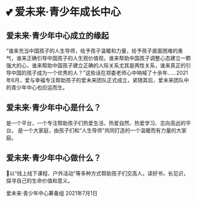 # 💕 爱未来·青少年成长中心

## 爱未来·青少年中心成立的缘起

“谁来充当中国孩子的人生导师，给予孩子温暖和力量，给予孩子直面困难的勇气，谁来正确引导中国孩子的人生观价值观，谁来帮助中国孩子调整心态建立一颗强大的心，谁来帮助中国孩子建立正确的人际关系尤其是两性关系，谁来真正的引导中国的孩子成为一个优秀的人？”这些话在郑委老师心中呐喊了十余年……2021年6月，爱与幸福专注帮助孩子的爱未来团队正式成立，紧随其后，爱未来团队中的青少年中心也应运而生。

## 爱未来·青少年中心是什么？

是一个平台，一个专注帮助孩子们热爱生活、热爱自然、热爱学习、志向高远的平台。
是一个大家庭，由孩子们和“人生导师”共同打造的一个温暖而有力量的大家庭。

## 爱未来·青少年中心做什么？
👬以“线上线下课程、户外活动”等多种方式帮助孩子们交高人，读好书，长见识，探寻自己的生命价值和意义。


爱未来·青少年中心筹备组
2021年7月1日

